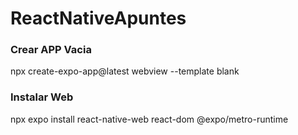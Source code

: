 # ReactNativeApuntes

### Crear APP Vacia
npx create-expo-app@latest webview --template blank

### Instalar Web
npx expo install react-native-web react-dom @expo/metro-runtime
